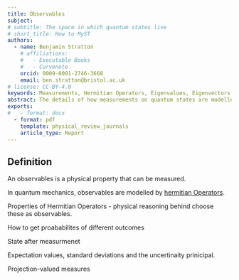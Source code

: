 ```yaml
---
title: Observables 
subject: 
# subtitle: The space in which quantum states live
# short_title: How to MyST
authors:
  - name: Benjamin Stratton
    # affiliations:
    #   - Executable Books
    #   - Curvenote
    orcid: 0009-0001-2746-3668
    email: ben.stratton@bristol.ac.uk
# license: CC-BY-4.0
keywords: Measurements, Hermitian Operators, Eigenvalues, Eigenvectors.  
abstract: The details of how measurements on quantum states are modelled.    
exports:
#   - format: docx
  - format: pdf
    template: physical_review_journals
    article_type: Report
---
```


## Definition 

An observables is a physical property that can be measured. 

In quantum mechanics, observables are modelled by [hermitian Operators](#hermitian_adjoint_page_target).


Properties of Hermitian Operators - physical reasoning behind choose these as observables. 

How to get proababilites of different outcomes

State after measurmenet 

Expectation values, standard deviations and the uncertinaity prinicipal. 

Projection-valued measures 






